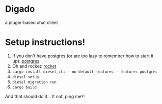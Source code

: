 # Digado
a plugin-based chat client

# Setup instructions!
1. If you don't have postgres (or are too lazy to remember how to start it up):
[postgres]
2. Oh and rocket: [rocket]
3. `cargo install diesel_cli --no-default-features --features postgres`
4. `diesel setup`
5. `diesel migration run`
6. `cargo build`

And that should do it... If not, ping me?!

[postgres]: https://www.postgresql.org/docs/10/static/install-short.html
[rocket]: https://rocket.rs/guide/quickstart/#running-examples
